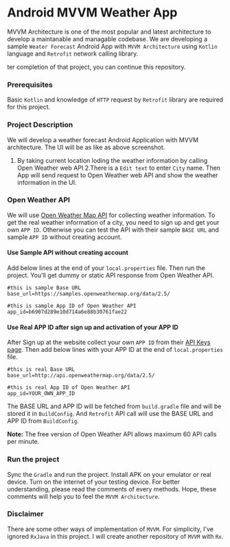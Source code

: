 # Android MVVM Weather App

MVVM Architecture is one of the most popular and latest architecture to develop a maintanable and managable codebase. We are developing a sample `Weater Forecast` Android App with `MVVM Architecture` using `Kotlin` language and `Retrofit` network calling library. 

ter completion of that project, you can continue this repository.





### Prerequisites
Basic `Kotlin` and knowledge of `HTTP` request by `Retrofit` library are required for this project. 
### Project Description
We will develop a weather forecast Android Application with MVVM architecture. The UI will be as like as above screenshot. 
1. By taking current location loding the weather information by calling Open Weather web API
2.There is a `Edit text` to enter `City` name.  Then App will send request to Open Weather web API and show the weather information in the UI.

### Open Weather API
We will use [Open Weather Map API](https://openweathermap.org/api) for collecting weather information. To get the real weather information of a city, you need to sign up and get your own `APP ID`. Otherwise you can test the API with their sample `BASE URL` and sample `APP ID` without creating account.



#### Use Sample API without creating account
Add below lines at the end of your `local.properties` file. Then run the project. You'll get dummy or static API response from Open Weather API.
```properties
#this is sample Base URL
base_url=https://samples.openweathermap.org/data/2.5/

#this is sample App ID of Open Weather API
app_id=b6907d289e10d714a6e88b30761fae22
```
#### Use Real APP ID after sign up and activation of your APP ID
After Sign up at the website collect your own `APP ID` from their [API Keys page](https://home.openweathermap.org/api_keys). Then add below lines with your APP ID at the end of `local.properties` file.
```properties
#this is real Base URL
base_url=http://api.openweathermap.org/data/2.5/

#this is real App ID of Open Weather API
app_id=YOUR_OWN_APP_ID
```
The BASE URL and APP ID will be fetched from `build.gradle` file and will be stored it in `BuildConfig`. And `Retrofit` API call will use the BASE URL and APP ID from `BuildConfig`.

**Note:** The free version of Open Weather API allows maximum 60 API calls per minute.
### Run the project
Sync the `Gradle` and run the project. Install APK on your emulator or real device. Turn on the internet of your testing device. For better understanding, please read the comments of every methods. Hope, these comments will help you to feel the `MVVM Architecture`.
### Disclaimer
There are some other ways of implementation of `MVVM`. For simplicity, I've ignored `RxJava` in this project. I will create another repository of `MVVM` with `Rx`.
